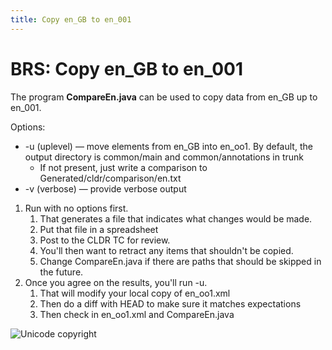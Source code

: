 ```yaml
---
title: Copy en_GB to en_001
---
```



# BRS: Copy en\_GB to en\_001

The program **CompareEn.java** can be used to copy data from en\_GB up to en\_001.

Options:

-   \-u (uplevel) — move elements from en\_GB into en\_oo1. By default, the output directory is common/main and common/annotations in trunk
    -   If not present, just write a comparison to Generated/cldr/comparison/en.txt   
-   \-v (verbose) — provide verbose output
    
1.  Run with no options first.
    1.  That generates a file that indicates what changes would be made.   
    2.  Put that file in a spreadsheet     
    3.  Post to the CLDR TC for review.     
    4.  You'll then want to retract any items that shouldn't be copied.     
    5.  Change CompareEn.java if there are paths that should be skipped in the future.      
2.  Once you agree on the results, you'll run -u. 
    1.  That will modify your local copy of en\_oo1.xml      
    2.  Then do a diff with HEAD to make sure it matches expectations   
    3.  Then check in en\_oo1.xml and CompareEn.java

![Unicode copyright](https://www.unicode.org/img/hb_notice.gif)